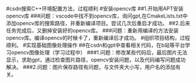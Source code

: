 #csdn搜索C++环境配置方法，过程顺利
#安装opencv库
##1.开始用APT安装opencv库
###问题：vscode中找不到opencv库，询问gpt,在CmakeLists.txt中添加opencv库的搜索路径，并重新编译项目。尝试几次后重启才成功。
##2.后来任务完成后，又删掉安装好的opencv库。
###问题：重新用编译的方法安装opencv库。编译opencv的时候卡了，重新编译后才成功。
#组织项目结构，过程顺利。
#实现基础图像处理操作
##在csdn和gpt中查看相关代码，在b站等平台学习opencv图像处理（学习过程中）
###1.问题：修改某些代码后，最后图片无法显示，求助gpt，通过检查图片路径，opencv安装问题，以及代码编写问题成功解决。
###2.问题：图片保存路径有问题，与文件夹大小写，用户名的添加有关。